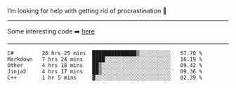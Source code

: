 I’m looking for help with getting rid of procrastination 🤔

-----

Some interesting code :arrow_right: [here](https://github.com/zhen8838/playground)

-----

<!--START_SECTION:waka-->
```text
C#         26 hrs 25 mins  ██████████████▒░░░░░░░░░░   57.70 % 
Markdown   7 hrs 24 mins   ████░░░░░░░░░░░░░░░░░░░░░   16.19 % 
Other      4 hrs 18 mins   ██▒░░░░░░░░░░░░░░░░░░░░░░   09.42 % 
Jinja2     4 hrs 17 mins   ██▒░░░░░░░░░░░░░░░░░░░░░░   09.36 % 
C++        1 hr 5 mins     ▓░░░░░░░░░░░░░░░░░░░░░░░░   02.39 % 
```
<!--END_SECTION:waka-->

<!--
**zhen8838/zhen8838** is a ✨ _special_ ✨ repository because its `README.md` (this file) appears on your GitHub profile.

Here are some ideas to get you started:

- 🔭 I’m currently working on ...
- 🌱 I’m currently learning ...
- 👯 I’m looking to collaborate on ...
 ...
- 💬 Ask me about ...
- 📫 How to reach me: ...
- 😄 Pronouns: ...
- ⚡ Fun fact: ...
-->
